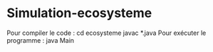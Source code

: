# Simulation-ecosysteme
Pour compiler le code : 
	cd ecosysteme
	javac *.java
Pour exécuter le programme : 
	java Main
